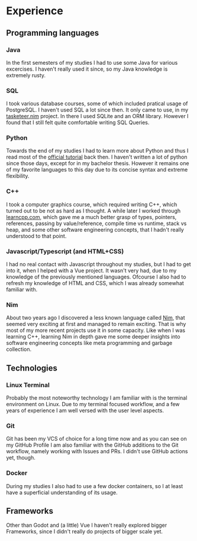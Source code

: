 # Experience 
## Programming languages 
 
### Java 
In the first semesters of my studies I had to use some Java for various excercises. 
I haven't really used it since, so my Java knowledge is extremely rusty. 
 
### SQL 
I took various database courses, some of which included pratical usage of PostgreSQL. 
I haven't used SQL a lot since then. 
It only came to use, in my [tasketeer.nim](#/tasketeer_nim) project. 
In there I used SQLite and an ORM library. 
However I found that I still felt quite comfortable writing SQL Queries. 
 
### Python 
Towards the end of my studies I had to learn more about Python and thus I read 
most of the [official tutorial](https://docs.python.org/3/tutorial/index.html) back then. 
I haven't written a lot of python since those days, except for in my bachelor thesis. 
However it remains one of my favorite languages to this day due to its concise 
syntax and extreme flexibility. 
 
### C++ 
I took a computer graphics course, which required writing C++, which turned out to 
be not as hard as I thought. 
A while later I worked through [learncpp.com](https://www.learncpp.com/), 
which gave me a much better grasp of 
types, pointers, references, passing by value/reference, 
compile time vs runtime, stack vs heap, and some other 
software engineering concepts, that I hadn't really understood to that point. 
 
### Javascript/Typescript (and HTML+CSS) 
I had no real contact with Javascript throughout my studies, 
but I had to get into it, when I helped with a Vue project. 
It wasn't very had, due to my knowledge of the previously mentioned languages. 
Ofcourse I also had to refresh my knowledge of HTML and CSS, which I was already 
somewhat familiar with. 
 
### Nim 
About two years ago I discovered a less known language called [Nim](https://nim-lang.org/), 
that seemed very exciting at first and managed to remain exciting. 
That is why most of my more recent projects use it in some capacity. 
Like when I was learning C++, learning Nim in depth gave me some deeper insights 
into software engineering concepts like meta programming and garbage collection. 
 
## Technologies 
 
### Linux Terminal 
Probably the most noteworthy technology I am familiar with is the 
terminal environment on Linux. 
Due to my terminal focused workflow, and a few years of experience I am well 
versed with the user level aspects. 
 
### Git 
Git has been my VCS of choice for a long time now and as you can see on my GitHub 
Profile I am also familiar with the GitHub additions to the Git workflow, namely 
working with Issues and PRs. I didn't use GitHub actions yet, though. 
 
### Docker 
During my studies I also had to use a few docker containers, so I at least have 
a superficial understanding of its usage. 
 
## Frameworks 
 
Other than Godot and (a little) Vue I haven't really explored bigger Frameworks, 
since I didn't really do projects of bigger scale yet. 

